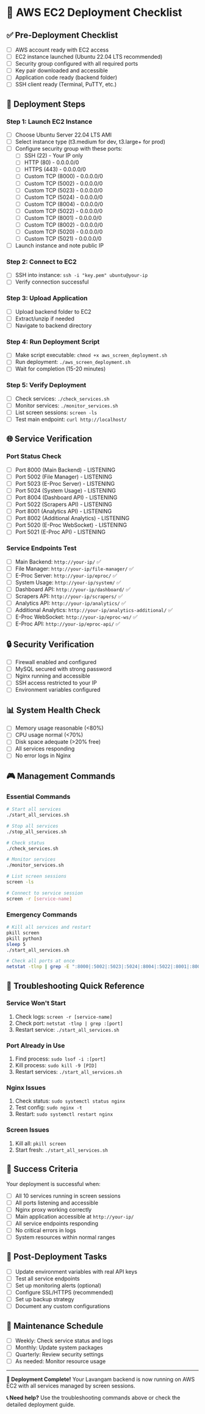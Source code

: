 # 🚀 AWS EC2 Deployment Checklist

## ✅ Pre-Deployment Checklist

- [ ] AWS account ready with EC2 access
- [ ] EC2 instance launched (Ubuntu 22.04 LTS recommended)
- [ ] Security group configured with all required ports
- [ ] Key pair downloaded and accessible
- [ ] Application code ready (backend folder)
- [ ] SSH client ready (Terminal, PuTTY, etc.)

## 🔧 Deployment Steps

### Step 1: Launch EC2 Instance
- [ ] Choose Ubuntu Server 22.04 LTS AMI
- [ ] Select instance type (t3.medium for dev, t3.large+ for prod)
- [ ] Configure security group with these ports:
  - [ ] SSH (22) - Your IP only
  - [ ] HTTP (80) - 0.0.0.0/0
  - [ ] HTTPS (443) - 0.0.0.0/0
  - [ ] Custom TCP (8000) - 0.0.0.0/0
  - [ ] Custom TCP (5002) - 0.0.0.0/0
  - [ ] Custom TCP (5023) - 0.0.0.0/0
  - [ ] Custom TCP (5024) - 0.0.0.0/0
  - [ ] Custom TCP (8004) - 0.0.0.0/0
  - [ ] Custom TCP (5022) - 0.0.0.0/0
  - [ ] Custom TCP (8001) - 0.0.0.0/0
  - [ ] Custom TCP (8002) - 0.0.0.0/0
  - [ ] Custom TCP (5020) - 0.0.0.0/0
  - [ ] Custom TCP (5021) - 0.0.0.0/0
- [ ] Launch instance and note public IP

### Step 2: Connect to EC2
- [ ] SSH into instance: `ssh -i "key.pem" ubuntu@your-ip`
- [ ] Verify connection successful

### Step 3: Upload Application
- [ ] Upload backend folder to EC2
- [ ] Extract/unzip if needed
- [ ] Navigate to backend directory

### Step 4: Run Deployment Script
- [ ] Make script executable: `chmod +x aws_screen_deployment.sh`
- [ ] Run deployment: `./aws_screen_deployment.sh`
- [ ] Wait for completion (15-20 minutes)

### Step 5: Verify Deployment
- [ ] Check services: `./check_services.sh`
- [ ] Monitor services: `./monitor_services.sh`
- [ ] List screen sessions: `screen -ls`
- [ ] Test main endpoint: `curl http://localhost/`

## 🌐 Service Verification

### Port Status Check
- [ ] Port 8000 (Main Backend) - LISTENING
- [ ] Port 5002 (File Manager) - LISTENING
- [ ] Port 5023 (E-Proc Server) - LISTENING
- [ ] Port 5024 (System Usage) - LISTENING
- [ ] Port 8004 (Dashboard API) - LISTENING
- [ ] Port 5022 (Scrapers API) - LISTENING
- [ ] Port 8001 (Analytics API) - LISTENING
- [ ] Port 8002 (Additional Analytics) - LISTENING
- [ ] Port 5020 (E-Proc WebSocket) - LISTENING
- [ ] Port 5021 (E-Proc API) - LISTENING

### Service Endpoints Test
- [ ] Main Backend: `http://your-ip/` ✅
- [ ] File Manager: `http://your-ip/file-manager/` ✅
- [ ] E-Proc Server: `http://your-ip/eproc/` ✅
- [ ] System Usage: `http://your-ip/system/` ✅
- [ ] Dashboard API: `http://your-ip/dashboard/` ✅
- [ ] Scrapers API: `http://your-ip/scrapers/` ✅
- [ ] Analytics API: `http://your-ip/analytics/` ✅
- [ ] Additional Analytics: `http://your-ip/analytics-additional/` ✅
- [ ] E-Proc WebSocket: `http://your-ip/eproc-ws/` ✅
- [ ] E-Proc API: `http://your-ip/eproc-api/` ✅

## 🔒 Security Verification

- [ ] Firewall enabled and configured
- [ ] MySQL secured with strong password
- [ ] Nginx running and accessible
- [ ] SSH access restricted to your IP
- [ ] Environment variables configured

## 📊 System Health Check

- [ ] Memory usage reasonable (<80%)
- [ ] CPU usage normal (<70%)
- [ ] Disk space adequate (>20% free)
- [ ] All services responding
- [ ] No error logs in Nginx

## 🎮 Management Commands

### Essential Commands
```bash
# Start all services
./start_all_services.sh

# Stop all services
./stop_all_services.sh

# Check status
./check_services.sh

# Monitor services
./monitor_services.sh

# List screen sessions
screen -ls

# Connect to service session
screen -r [service-name]
```

### Emergency Commands
```bash
# Kill all services and restart
pkill screen
pkill python3
sleep 5
./start_all_services.sh

# Check all ports at once
netstat -tlnp | grep -E ":8000|:5002|:5023|:5024|:8004|:5022|:8001|:8002|:5020|:5021"
```

## 🚨 Troubleshooting Quick Reference

### Service Won't Start
1. Check logs: `screen -r [service-name]`
2. Check port: `netstat -tlnp | grep :[port]`
3. Restart service: `./start_all_services.sh`

### Port Already in Use
1. Find process: `sudo lsof -i :[port]`
2. Kill process: `sudo kill -9 [PID]`
3. Restart services: `./start_all_services.sh`

### Nginx Issues
1. Check status: `sudo systemctl status nginx`
2. Test config: `sudo nginx -t`
3. Restart: `sudo systemctl restart nginx`

### Screen Issues
1. Kill all: `pkill screen`
2. Start fresh: `./start_all_services.sh`

## 🎯 Success Criteria

Your deployment is successful when:
- [ ] All 10 services running in screen sessions
- [ ] All ports listening and accessible
- [ ] Nginx proxy working correctly
- [ ] Main application accessible at `http://your-ip/`
- [ ] All service endpoints responding
- [ ] No critical errors in logs
- [ ] System resources within normal ranges

## 📝 Post-Deployment Tasks

- [ ] Update environment variables with real API keys
- [ ] Test all service endpoints
- [ ] Set up monitoring alerts (optional)
- [ ] Configure SSL/HTTPS (recommended)
- [ ] Set up backup strategy
- [ ] Document any custom configurations

## 🔄 Maintenance Schedule

- [ ] Weekly: Check service status and logs
- [ ] Monthly: Update system packages
- [ ] Quarterly: Review security settings
- [ ] As needed: Monitor resource usage

---

**🎉 Deployment Complete!** Your Lavangam backend is now running on AWS EC2 with all services managed by screen sessions.

**📞 Need help?** Use the troubleshooting commands above or check the detailed deployment guide.

